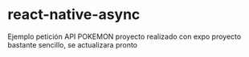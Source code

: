 # react-native-async
Ejemplo petición API POKEMON
proyecto realizado con expo
proyecto bastante sencillo, se actualizara pronto
